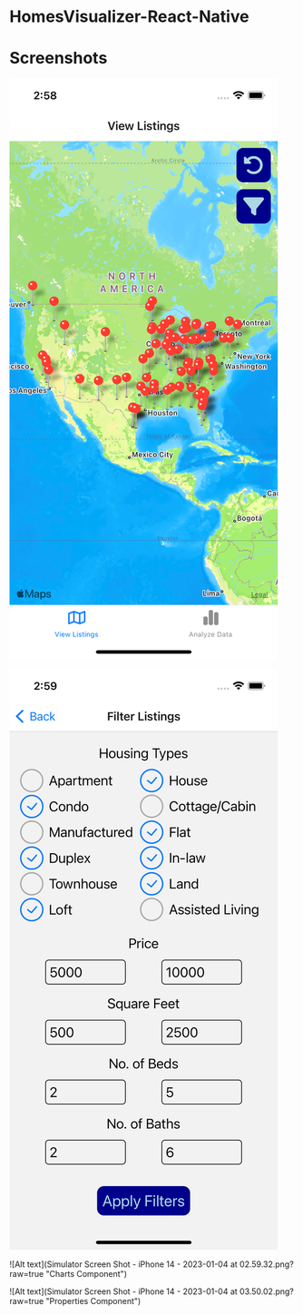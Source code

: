 # HomesVisualizer-React-Native

# Screenshots

![Alt text](https://github.com/KshitizSareen/HomesVisualizer-React-Native/blob/main/Simulator%20Screen%20Shot%20-%20iPhone%2014%20-%202023-01-04%20at%2002.58.20.png)

![Alt text](https://github.com/KshitizSareen/HomesVisualizer-React-Native/blob/main/Simulator%20Screen%20Shot%20-%20iPhone%2014%20-%202023-01-04%20at%2002.59.08.png)

![Alt text](Simulator Screen Shot - iPhone 14 - 2023-01-04 at 02.59.32.png?raw=true "Charts Component")

![Alt text](Simulator Screen Shot - iPhone 14 - 2023-01-04 at 03.50.02.png?raw=true "Properties Component")